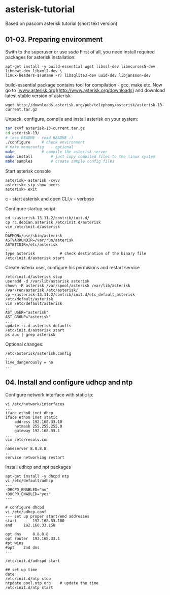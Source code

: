 # asterisk-tutorial
Based on pascom asterisk tutorial (short text version)


## 01-03. Preparing environment
Swith to the superuser or use _sudo_
First of all, you need install required packages for asterisk installation:
```
apt-get install -y build-essential wget libssl-dev libncurses5-dev libnewt-dev libxml2-dev \
linux-headers-$(uname -r) libsqlite3-dev uuid-dev libjansson-dev
```
build-essential package contains tool for compilation - gcc, make etc.
Now go to [www.asterisk.org](http://www.asterisk.org/downloads) and download latest stable version of asterisk
```
wget http://downloads.asterisk.org/pub/telephony/asterisk/asterisk-13-current.tar.gz
```
Unpack, configure, compile and install asterisk on your system:
```bash
tar zxvf asterisk-13-current.tar.gz
cd asterisk-13/
# less README - read README :)
./configure		# check environment
# make menuconfig   - optional
make 			# compile the asterisk server
make install 		# just copy compiled files to the linux system
make samples 		# create sample config files
```
Start asterisk console
```
asterisk> asterisk -cvvv     
asterisk> sip show peers
asterisk> exit
```
c - start asterisk and open CLI,v - verbose

Configure startup script:
```
cd ~/asterisk-13.11.2/contrib/init.d/
cp rc.debian.asterisk /etc/init.d/asterisk
vim /etc/init.d/asterisk
...
DAEMON=/usr/sbin/asterisk
ASTVARRUNDIR=/var/run/asterisk
ASTETCDIR=/etc/asterisk		
...
type asterisk			# check destination of the binary file
/etc/init.d/asterisk start
```
Create asterix user, configure his permisions and restart service
```
/etc/init.d/asterisk stop
useradd -d /var/lib/asterisk asterisk
chown -R asterisk /var/spool/asterisk /var/lib/asterisk /var/run/asterisk /etc/asterisk/
cp ~/asterisk-13.11.2/contrib/init.d/etc_default_asterisk /etc/default/asterisk
vim /etc/default/asterisk
...
AST_USER="asterisk"
AST_GROUP="asterisk"	
...
update-rc.d asterisk defaults
/etc/init.d/asterisk start
ps aux | grep asterisk		
```
Optional changes:
```
/etc/asterisk/asterisk.config
...
live_dangerously = no	
...
```
## 04. Install and configure udhcp and ntp
Configure network interface with static ip:
```
vi /etc/network/interfaces
...
iface etho0 inet dhcp
iface etho0 inet static
	address 192.168.33.10
	netmask 255.255.255.0
	gateway 192.168.33.1
...
vim /etc/resolv.con
...
nameserver 8.8.8.8
...
service networking restart

```
Install udhcp and npt packages
```
apt-get install -y dhcpd ntp
vi /etc/default/udhcp
---
-DHCPD_ENABLED="no"
+DHCPD_ENABLED="yes"
---

# configure dhcpd
vi /etc/udhcp.conf
--- set up proper start/end addresses
start		192.168.33.100
end		192.168.33.150

opt	dns 	8.8.8.8
opt	router  192.168.33.1
#pt	wins
#opt    2nd dns
---

/etc/init.d/udhspd start

## set up time
date
/etc/init.d/ntp stop
ntpdate pool.ntp.org	# update the time
/etc/init.d/ntp start
```
